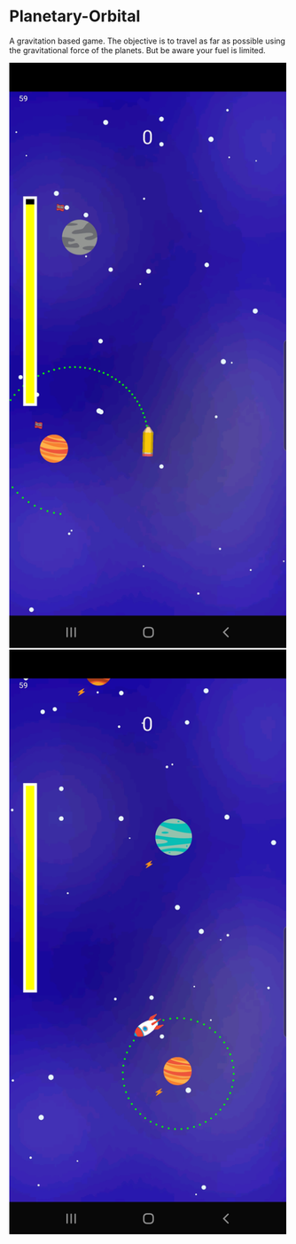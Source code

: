 # Planetary-Orbital 
<p>A gravitation based game. The objective is to travel as far as possible using the gravitational force of the planets.
But be aware your fuel is limited.</p>
<img src="app/planetary1.png" alt="image1" width="500"/>
<img src="app/planetary2.png" alt="image2" width="500"/>
